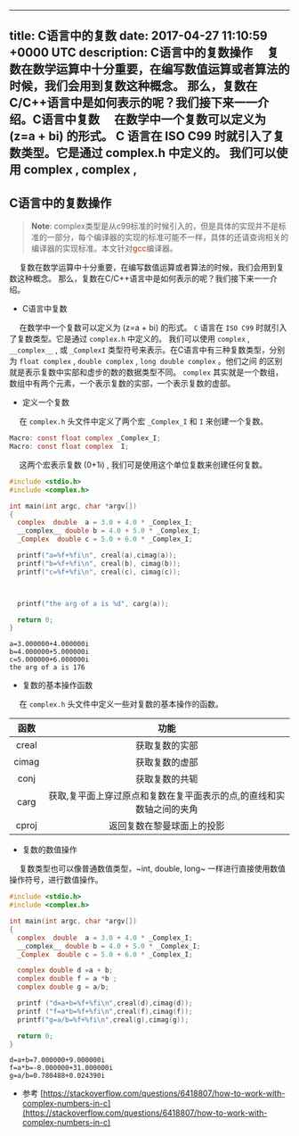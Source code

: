 
---
title: C语言中的复数
date: 2017-04-27 11:10:59 +0000 UTC
description: C语言中的复数操作   复数在数学运算中十分重要，在编写数值运算或者算法的时候，我们会用到复数这种概念。 那么，复数在C/C++语言中是如何表示的呢？我们接下来一一介绍。C语言中复数   在数学中一个复数可以定义为 (z=a + bi) 的形式。 C 语言在 ISO C99 时就引入了复数类型。它是通过 complex.h 中定义的。 我们可以使用 complex , __complex__ ,
---

## C语言中的复数操作
>**Note**: complex类型是从c99标准的时候引入的，但是具体的实现并不是标准的一部分，每个编译器的实现的标准可能不一样，具体的还请查询相关的编译器的实现标准。本文针对<font color="#a30">gcc</font>编译器。 

&ensp;&ensp; 复数在数学运算中十分重要，在编写数值运算或者算法的时候，我们会用到复数这种概念。 那么，复数在C/C++语言中是如何表示的呢？我们接下来一一介绍。

-   C语言中复数

&ensp;&ensp; 在数学中一个复数可以定义为 \(z=a + bi\) 的形式。 `C` 语言在 `ISO C99` 时就引入了复数类型。它是通过 `complex.h` 中定义的。 我们可以使用 `complex` , `__complex__` , 或 `_ComplexI` 类型符号来表示。在C语言中有三种复数类型，分别为 `float complex` , `double complex` , `long double complex` 。他们之间 的区别就是表示复数中实部和虚步的数的数据类型不同。 `complex` 其实就是一个数组，数组中有两个元素，一个表示复数的实部，一个表示复数的虚部。

-   定义一个复数

&ensp;&ensp; 在 `complex.h` 头文件中定义了两个宏 `_Complex_I` 和 `I` 来创建一个复数。

```C
Macro: const float complex _Complex_I;
Macro: const float complex  I;
```

&ensp;&ensp; 这两个宏表示复数 \(0+1i\) , 我们可是使用这个单位复数来创建任何复数。

```C
#include <stdio.h>
#include <complex.h>

int main(int argc, char *argv[])
{
  complex  double  a = 3.0 + 4.0 * _Complex_I;
  __complex__ double b = 4.0 + 5.0 * _Complex_I;
  _Complex  double c = 5.0 + 6.0 * _Complex_I;

  printf("a=%f+%fi\n", creal(a),cimag(a));
  printf("b=%f+%fi\n", creal(b), cimag(b));
  printf("c=%f+%fi\n", creal(c), cimag(c));



  printf("the arg of a is %d", carg(a));

  return 0;
}
```

    a=3.000000+4.000000i
    b=4.000000+5.000000i
    c=5.000000+6.000000i
    the arg of a is 176

-   复数的基本操作函数

&ensp;&ensp; 在 `complex.h` 头文件中定义一些对复数的基本操作的函数。

| 函数       | 功能                                |
| :---:      | :---:                          |
| creal      | 获取复数的实部                      |
| cimag      | 获取复数的虚部                      |
| conj       | 获取复数的共轭                      |
| carg       | 获取,复平面上穿过原点和复数在复平面表示的点,的直线和实数轴之间的夹角 |
| cproj      | 返回复数在黎曼球面上的投影          |


-   复数的数值操作

&ensp;&ensp; 复数类型也可以像普通数值类型，~int, double, long~ 一样进行直接使用数值操作符号，进行数值操作。

```C
#include <stdio.h>
#include <complex.h>

int main(int argc, char *argv[])
{
  complex  double  a = 3.0 + 4.0 * _Complex_I;
  __complex__ double b = 4.0 + 5.0 * _Complex_I;
  _Complex  double c = 5.0 + 6.0 * _Complex_I;

  complex double d =a + b;
  complex double f = a *b ;
  complex double g = a/b;

  printf ("d=a+b=%f+%fi\n",creal(d),cimag(d));
  printf ("f=a*b=%f+%fi\n",creal(f),cimag(f));
  printf("g=a/b=%f+%fi\n",creal(g),cimag(g));

  return 0;
}
```

    d=a+b=7.000000+9.000000i
    f=a*b=-8.000000+31.000000i
    g=a/b=0.780488+0.024390i

-  参考
[https://stackoverflow.com/questions/6418807/how-to-work-with-complex-numbers-in-c](https://stackoverflow.com/questions/6418807/how-to-work-with-complex-numbers-in-c)



































 

